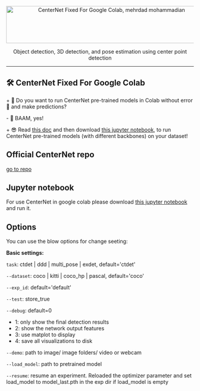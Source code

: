 <p align="center">
  <img src="https://raw.githubusercontent.com/mehrdad-dev/CenterNet-Fixed-For-Colab/main/images/centernet-in-colab.png" alt="CenterNet Fixed For Google Colab, mehrdad mohammadian" style="width:550px;height:100px;"/>
</p>
<div align=center> Object detection, 3D detection, and pose estimation using center point detection </div>
 
-------- 
 
## 🛠 CenterNet Fixed For Google Colab 
  
\+ 🤔  Do you want to run CenterNet pre-trained models in Colab without error 🐞 and make predictions?

\- 🤯 BAAM, yes!

\+ 😎 Read [this doc](https://mehrdad-dev.ir/CenterNet-Fixed-For-Colab/) and then download [this jupyter notebook](https://github.com/mehrdad-dev/CenterNet-Fixed-For-Colab/blob/main/CenterNet-for-colab.ipynb), to run CenterNet pre-trained models (with different backbones) on your dataset!
 

## Official CenterNet repo
[go to repo](https://github.com/xingyizhou/CenterNet)


## Jupyter notebook
For use CenterNet in google colab please download [this jupyter notebook](https://github.com/mehrdad-dev/CenterNet-Fixed-For-Colab/blob/main/CenterNet-for-colab.ipynb) and run it.

 ## Options
You can use the blow options for change seeting:

**Basic settings:**

`task`: ctdet | ddd | multi_pose | exdet,  default='ctdet'

`--dataset`: coco | kitti | coco_hp | pascal, default='coco'

`--exp_id`: default='default'

`--test`: store_true

`--debug`:   default=0
 - 1: only show the final detection results
 - 2: show the network output features
 - 3: use matplot to display 
 - 4: save all visualizations to disk

`--demo`: path to image/ image folders/ video or webcam

`--load_model`: path to pretrained model

`--resume`: resume an experiment. Reloaded the optimizer parameter and set load_model to model_last.pth in the exp dir if load_model is empty